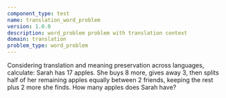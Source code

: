 ```yaml
---
component_type: test
name: translation_word_problem
version: 1.0.0
description: word_problem problem with translation context
domain: translation
problem_type: word_problem
---
```


Considering translation and meaning preservation across languages, calculate: Sarah has 17 apples. She buys 8 more, gives away 3, then splits half of her remaining apples equally between 2 friends, keeping the rest plus 2 more she finds. How many apples does Sarah have?
